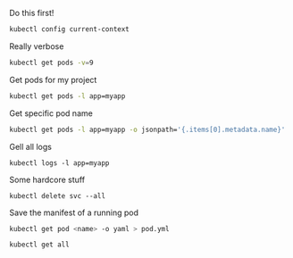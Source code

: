 Do this first!

```sh
kubectl config current-context
```

Really verbose

```sh
kubectl get pods -v=9
```

Get pods for my project

```sh
kubectl get pods -l app=myapp
```

Get specific pod name

```sh
kubectl get pods -l app=myapp -o jsonpath='{.items[0].metadata.name}'
```

Gell all logs

```
kubectl logs -l app=myapp
```

Some hardcore stuff

```
kubectl delete svc --all
```

Save the manifest of a running pod
```sh
kubectl get pod <name> -o yaml > pod.yml

```

```sh
kubectl get all
```
